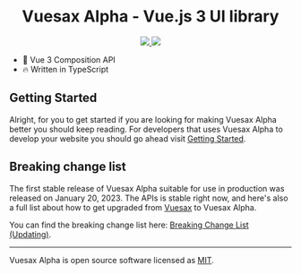 <h1 align="center">Vuesax Alpha - Vue.js 3 UI library</h1>

<p align="center">
  <a href="https://www.npmjs.org/package/vuesax-alpha">
    <img src="https://img.shields.io/npm/v/vuesax-alpha.svg">
  </a>
  <a href="https://npmcharts.com/compare/vuesax-alpha?minimal=true">
    <img src="https://img.shields.io/npm/dm/vuesax-alpha.svg">
  </a>
  <br>
</p>

- 💪 Vue 3 Composition API
- 🔥 Written in TypeScript

## Getting Started

Alright, for you to get started if you are looking for making Vuesax Alpha better you should keep reading.
For developers that uses Vuesax Alpha to develop your website you should go ahead visit [Getting Started](https://vuesax.space/).

## Breaking change list

The first stable release of Vuesax Alpha suitable for use in production was released on January 20, 2023. The APIs is stable right now, and here's also a full list about how to get upgraded from [Vuesax](https://vuesax.com) to Vuesax Alpha.

You can find the breaking change list here: [Breaking Change List (Updating)](#).

---

Vuesax Alpha is open source software licensed as
[MIT](https://github.com/vuesax-alphax/vuesax-alpha/blob/main/LICENSE).

